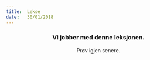 ```yaml
---
title:  Lekse
date:   30/01/2018
---
```


### <center>Vi jobber med denne leksjonen.</center>
<center>Prøv igjen senere.</center>
